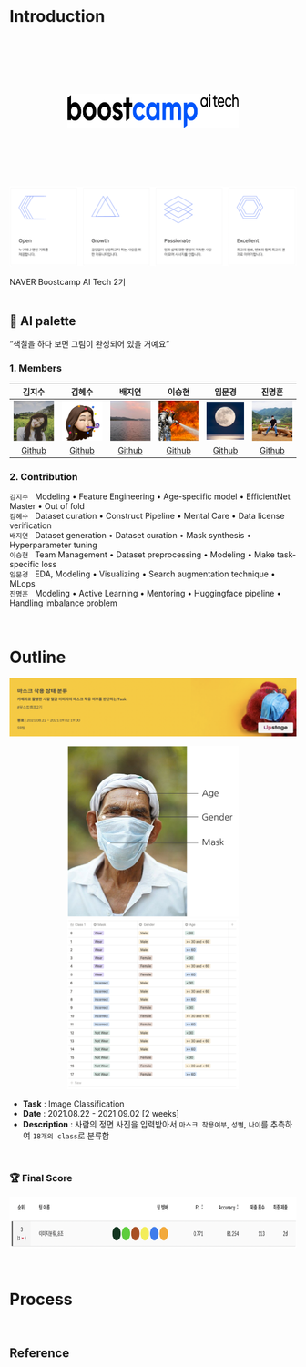 <br/>

# Introduction  

<p align="center">
   <img src="./_img/AI_Tech_head.png" style="width:300px; height:60px; margin:100px;" />
   <br/>
   <img src="./_img/value_boostcamp.png" style="width:600px; height:180px margin:100px;" />
</p>

NAVER Boostcamp AI Tech 2기  
<br/>

## 🎨 AI palette  
”색칠을 하다 보면 그림이 완성되어 있을 거예요”  
### 1. Members  

김지수|김혜수|배지연|이승현|임문경|진명훈
:-:|:-:|:-:|:-:|:-:|:-:
![image1][image1]|![image2][image2]|![image3][image3]|![image4][image4]|![image5][image5]|![image6][image6]
[Github](https://github.com/memesoo99)|[Github](https://github.com/vgptnv)|[Github](https://github.com/jiiyeon)|[Github](https://github.com/lsh3163)|[Github](https://github.com/larcane97)|[Github](https://github.com/jinmang2)


### 2. Contribution  
`김지수` &nbsp; Modeling • Feature Engineering • Age-specific model • EfficientNet Master • Out of fold  
`김혜수` &nbsp; Dataset curation • Construct Pipeline • Mental Care • Data license verification  
`배지연` &nbsp; Dataset generation • Dataset curation • Mask synthesis • Hyperparameter tuning  
`이승현` &nbsp; Team Management • Dataset preprocessing • Modeling • Make task-specific loss  
`임문경` &nbsp; EDA, Modeling • Visualizing • Search augmentation technique • MLops  
`진명훈` &nbsp; Modeling • Active Learning • Mentoring • Huggingface pipeline • Handling imbalance problem  

[image1]: ./_img/김지수.jpg
[image2]: ./_img/김혜수.png
[image3]: ./_img/배지연.jpg
[image4]: ./_img/이승현.png
[image5]: ./_img/임문경.png
[image6]: ./_img/진명훈.jpg

<br/>

# Outline  
![competition_title](./_img/competition_title.png)

<p align="center">
   <img src="./_img/mask_sample.png" width="300" height="300">
   <img src="./_img/class.png" width="300" height="300">
</p>

- **Task** : Image Classification
- **Date** : 2021.08.22 - 2021.09.02 [2 weeks]
- **Description** : 사람의 정면 사진을 입력받아서 `마스크 착용여부`, `성별`, `나이`를 추측하여 `18개의 class`로 분류함  
<br/>

### 🏆 Final Score  
<p align="center">
   <img src="./_img/final_score.png" width="700" height="90">
</p>

<br/>

# Process

<br/>

## Reference
